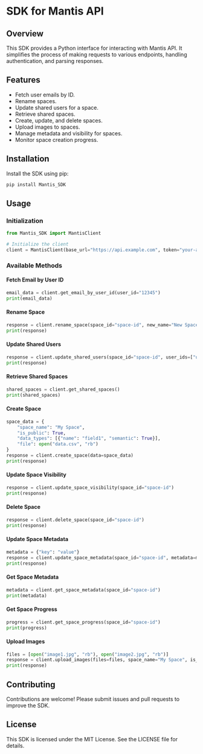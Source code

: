 # SDK for Mantis API

## Overview
This SDK provides a Python interface for interacting with Mantis API. It simplifies the process of making requests to various endpoints, handling authentication, and parsing responses.

## Features
- Fetch user emails by ID.
- Rename spaces.
- Update shared users for a space.
- Retrieve shared spaces.
- Create, update, and delete spaces.
- Upload images to spaces.
- Manage metadata and visibility for spaces.
- Monitor space creation progress.

## Installation

Install the SDK using pip:

```bash
pip install Mantis_SDK
```

## Usage

### Initialization

```python
from Mantis_SDK import MantisClient

# Initialize the client
client = MantisClient(base_url="https://api.example.com", token="your-auth-token")
```

### Available Methods

#### Fetch Email by User ID

```python
email_data = client.get_email_by_user_id(user_id="12345")
print(email_data)
```

#### Rename Space

```python
response = client.rename_space(space_id="space-id", new_name="New Space Name")
print(response)
```

#### Update Shared Users

```python
response = client.update_shared_users(space_id="space-id", user_ids=["user1", "user2"])
print(response)
```

#### Retrieve Shared Spaces

```python
shared_spaces = client.get_shared_spaces()
print(shared_spaces)
```

#### Create Space

```python
space_data = {
    "space_name": "My Space",
    "is_public": True,
    "data_types": [{"name": "field1", "semantic": True}],
    "file": open("data.csv", "rb")
}
response = client.create_space(data=space_data)
print(response)
```

#### Update Space Visibility

```python
response = client.update_space_visibility(space_id="space-id")
print(response)
```

#### Delete Space

```python
response = client.delete_space(space_id="space-id")
print(response)
```

#### Update Space Metadata

```python
metadata = {"key": "value"}
response = client.update_space_metadata(space_id="space-id", metadata=metadata)
print(response)
```

#### Get Space Metadata

```python
metadata = client.get_space_metadata(space_id="space-id")
print(metadata)
```

#### Get Space Progress

```python
progress = client.get_space_progress(space_id="space-id")
print(progress)
```

#### Upload Images

```python
files = [open("image1.jpg", "rb"), open("image2.jpg", "rb")]
response = client.upload_images(files=files, space_name="My Space", is_public=True)
print(response)
```

## Contributing

Contributions are welcome! Please submit issues and pull requests to improve the SDK.

## License

This SDK is licensed under the MIT License. See the LICENSE file for details.

